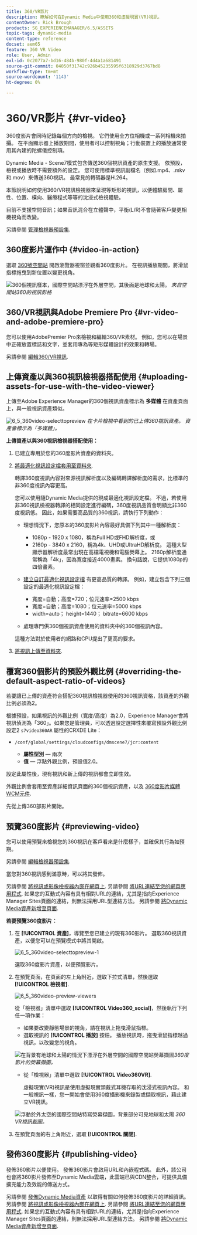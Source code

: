 ```yaml
---
title: 360/VR影片
description: 瞭解如何在Dynamic Media中使用360和虛擬現實(VR)視訊。
contentOwner: Rick Brough
products: SG_EXPERIENCEMANAGER/6.5/ASSETS
topic-tags: dynamic-media
content-type: reference
docset: aem65
feature: 360 VR Video
role: User, Admin
exl-id: 0c2077a7-bd16-484b-980f-4d4a1a681491
source-git-commit: 04050f31742c926b45235595f6318929d3767bd8
workflow-type: tm+mt
source-wordcount: '1143'
ht-degree: 0%

---
```


# 360/VR影片 {#vr-video}

360度影片會同時記錄每個方向的檢視。 它們使用全方位相機或一系列相機來拍攝。 在平面顯示器上播放期間，使用者可以控制視角；行動裝置上的播放通常使用其內建的陀螺儀控制項。

Dynamic Media - Scene7模式包含傳送360個視訊資產的原生支援。 依預設，檢視或播放時不需要額外的設定。 您可使用標準視訊副檔名（例如.mp4、.mkv和.mov）來傳送360視訊。 最常見的轉碼器是H.264。

本節說明如何使用360/VR視訊檢視器來呈現等矩形的視訊，以便體驗房間、屬性、位置、橫向、醫療程式等等的沈浸式檢視體驗。

目前不支援空間音訊；如果音訊混合在立體聲中，平衡(L/R)不會隨著客戶變更相機視角而改變。

另請參閱 [管理檢視器預設集](/help/assets/managing-viewer-presets.md).

## 360度影片運作中 {#video-in-action}

選取 [360號空間站](https://s7d1.scene7.com/s7viewers/html5/Video360Viewer.html?asset=Viewers/space_station_360-AVS) 開啟瀏覽器視窗並觀看360度影片。 在視訊播放期間，將滑鼠指標拖曳到新位置以變更視角。

![360個視訊樣本，國際空間站漂浮在外層空間，其後面是地球和太陽。](assets/6_5_360videoiss_simplified.png)
*來自空間站360的視訊影格*

## 360/VR視訊與Adobe Premiere Pro {#vr-video-and-adobe-premiere-pro}

您可以使用AdobePremier Pro來檢視和編輯360/VR素材。 例如，您可以在場景中正確放置標誌和文字，並套用專為等矩形媒體設計的效果和轉場。

另請參閱 [編輯360/VR視訊](https://helpx.adobe.com/premiere-pro/how-to/edit-360-vr-video.html).

## 上傳資產以與360視訊檢視器搭配使用 {#uploading-assets-for-use-with-the-video-viewer}

上傳至Adobe Experience Manager的360個視訊資產標示為 **多媒體** 在資產頁面上，與一般視訊資產類似。

![6_5_360video-selecttopreview](assets/6_5_360video-selecttopreview.png)
*在卡片檢視中看到的已上傳360視訊資產。 資產會標示為「多媒體」。*

**上傳資產以與360視訊檢視器搭配使用：**

1. 已建立專用於您的360度影片資產的資料夾。
1. [將最適化視訊設定檔套用至資料夾](/help/assets/video-profiles.md#applying-a-video-profile-to-folders).

   轉譯360度視訊內容對來源視訊解析度以及編碼轉譯解析度的需求，比標準的非360度視訊內容更高。

   您可以使用隨Dynamic Media提供的現成最適化視訊設定檔。 不過，若使用非360視訊檢視器轉譯的相同設定進行編碼，360度視訊品質會明顯比非360度視訊低。 因此，如果需要高品質的360視訊，請執行下列動作：

   * 理想情況下，您原本的360度影片內容最好具備下列其中一種解析度：

      * 1080p - 1920 x 1080，稱為Full HD或FHD解析度，或
      * 2160p - 3840 x 2160，稱為4k、UHD或UltraHD解析度。 這種大型顯示器解析度最常出現在高檔電視機和電腦熒幕上。 2160p解析度通常稱為「4k」，因為寬度接近4000畫素。 換句話說，它提供1080p的四倍畫素。

   * [建立自訂最適化視訊設定檔](/help/assets/video-profiles.md#creating-a-video-encoding-profile-for-adaptive-streaming) 有更高品質的轉譯。 例如，建立包含下列三個設定的最適化視訊設定檔：

      * 寬度=自動；高度=720；位元速率=2500 kbps
      * 寬度=自動；高度=1080；位元速率=5000 kbps
      * width=auto； height=1440； bitrate=6600 kbps

   * 處理專門供360個視訊資產使用的資料夾中的360個視訊內容。

   這種方法對於使用者的網路和CPU提出了更高的要求。

1. [將視訊上傳至資料夾](/help/assets/managing-video-assets.md#upload-and-preview-video-assets).

## 覆寫360個影片的預設外觀比例  {#overriding-the-default-aspect-ratio-of-videos}

若要讓已上傳的資產符合搭配360視訊檢視器使用的360視訊資格，該資產的外觀比例必須為2。

根據預設，如果視訊的外觀比例（寬度/高度）為2.0，Experience Manager會將視訊偵測為「360」。如果您是管理員，可以透過設定選擇性來覆寫預設外觀比例設定2 `s7video360AR` 屬性的CRXDE Lite：

* `/conf/global/settings/cloudconfigs/dmscene7/jcr:content`

   * **屬性型別**  — 兩次
   * **值**  — 浮點外觀比例，預設值2.0。

設定此屬性後，現有視訊和新上傳的視訊都會立即生效。

外觀比例會套用至資產詳細資訊頁面的360個視訊資產，以及 [360度影片媒體WCM元件](/help/assets/adding-dynamic-media-assets-to-pages.md#dynamic-media-components).

先從上傳360部影片開始。

## 預覽360度影片 {#previewing-video}

您可以使用預覽來檢視您的360視訊在客戶看來是什麼樣子，並確保其行為如預期。

另請參閱 [編輯檢視器預設集](/help/assets/managing-viewer-presets.md#editing-viewer-presets).

當您對360視訊感到滿意時，可以將其發佈。

另請參閱 [將視訊或影像檢視器內嵌在網頁上](/help/assets/embed-code.md).
另請參閱 [將URL連結至您的網頁應用程式](/help/assets/linking-urls-to-yourwebapplication.md). 如果您的互動式內容有具有相對URL的連結，尤其是指向Experience Manager Sites頁面的連結，則無法採用URL型連結方法。
另請參閱 [將Dynamic Media資產新增至頁面](/help/assets/adding-dynamic-media-assets-to-pages.md).

**若要預覽360度影片：**

1. 在 **[!UICONTROL 資產]**，導覽至您已建立的現有360影片。 選取360視訊資產，以便您可以在預覽模式中將其開啟。

   ![6_5_360video-selecttopreview-1](assets/6_5_360video-selecttopreview-1.png)

   選取360度影片資產，以便預覽影片。

1. 在預覽頁面，在頁面的左上角附近，選取下拉式清單，然後選取 **[!UICONTROL 檢視者]**.

   ![6_5_360video-preview-viewers](assets/6_5_360video-preview-viewers.png)

   從「檢視器」清單中選取 **[!UICONTROL Video360_social]**，然後執行下列任一項作業：

   * 如果要改變靜態場景的視角，請在視訊上拖曳滑鼠指標。
   * 選取視訊的 **[!UICONTROL 播放]** 按鈕。 播放視訊時，拖曳滑鼠指標越過視訊，以改變您的視角。

   ![在背景有地球和太陽的情況下漂浮在外層空間的國際空間站熒幕擷圖&#x200B;](assets/6_5_360video-preview-video360-social.png)*360度影片的熒幕擷圖。*

   * 從「檢視器」清單中選取 **[!UICONTROL Video360VR]**.

     虛擬現實(VR)視訊是使用虛擬現實頭戴式耳機存取的沈浸式視訊內容。 和一般視訊一樣，您一開始會使用360度攝影機來錄製或擷取視訊，藉此建立VR視訊。

   ![浮動於外太空的國際空間站特寫熒幕擷圖，背景部分可見地球和太陽](assets/6_5_360video-preview-video360vr.png)
   *360 VR視訊截圖。*

1. 在預覽頁面的右上角附近，選取 **[!UICONTROL 關閉]**.

## 發佈360度影片 {#publishing-video}

發佈360影片以便使用。 發佈360影片會啟用URL和內嵌程式碼。 此外，該公司也會將360影片發佈至Dynamic Media雲端，此雲端已與CDN整合，可提供具備擴充能力及效能的傳送方式。

另請參閱 [發佈Dynamic Media資產](/help/assets/publishing-dynamicmedia-assets.md) 以取得有關如何發佈360度影片的詳細資訊。
另請參閱 [將視訊或影像檢視器內嵌在網頁上](/help/assets/embed-code.md).
另請參閱 [將URL連結至您的網頁應用程式](/help/assets/linking-urls-to-yourwebapplication.md). 如果您的互動式內容有具有相對URL的連結，尤其是指向Experience Manager Sites頁面的連結，則無法採用URL型連結方法。
另請參閱 [將Dynamic Media資產新增至頁面](/help/assets/adding-dynamic-media-assets-to-pages.md).

